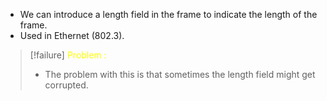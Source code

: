 - We can introduce a length field in the frame to indicate the length of the frame. 
- Used in Ethernet (802.3).
>[!failure] <span style="color:#fffd01">Problem :</span>
>- The problem with this is that sometimes the length field might get corrupted.